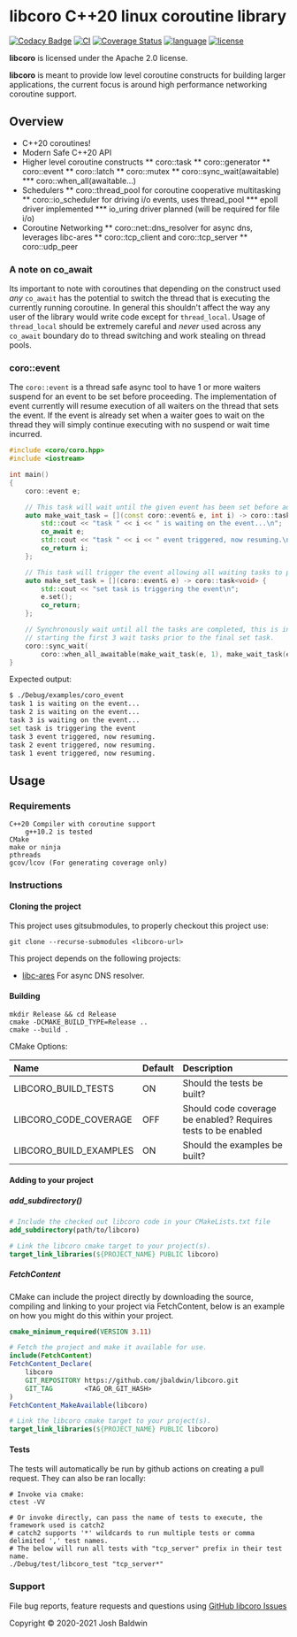 # libcoro C++20 linux coroutine library

[![Codacy Badge](https://api.codacy.com/project/badge/Grade/0ee7ab9f742b46578ed3c3f1d542db0d)](https://app.codacy.com/gh/jbaldwin/libcoro?utm_source=github.com&utm_medium=referral&utm_content=jbaldwin/libcoro&utm_campaign=Badge_Grade_Settings)
[![CI](https://github.com/jbaldwin/libcoro/workflows/build/badge.svg)](https://github.com/jbaldwin/libcoro/workflows/build/badge.svg)
[![Coverage Status](https://coveralls.io/repos/github/jbaldwin/libcoro/badge.svg?branch=master)](https://coveralls.io/github/jbaldwin/libcoro?branch=master)
[![language][badge.language]][language]
[![license][badge.license]][license]

**libcoro** is licensed under the Apache 2.0 license.

**libcoro** is meant to provide low level coroutine constructs for building larger applications, the current focus is around high performance networking coroutine support.

## Overview
 * C++20 coroutines!
 * Modern Safe C++20 API
 * Higher level coroutine constructs
 ** coro::task<T>
 ** coro::generator<T>
 ** coro::event
 ** coro::latch
 ** coro::mutex
 ** coro::sync_wait(awaitable)
 *** coro::when_all(awaitable...)
 * Schedulers
 ** coro::thread_pool for coroutine cooperative multitasking
 ** coro::io_scheduler for driving i/o events, uses thread_pool
 *** epoll driver implemented
 *** io_uring driver planned (will be required for file i/o)
 * Coroutine Networking
 ** coro::net::dns_resolver for async dns, leverages libc-ares
 ** coro::tcp_client and coro::tcp_server
 ** coro::udp_peer

### A note on co_await
Its important to note with coroutines that depending on the construct used _any_ `co_await` has the
potential to switch the thread that is executing the currently running coroutine.  In general this shouldn't
affect the way any user of the library would write code except for `thread_local`.  Usage of `thread_local`
should be extremely careful and _never_ used across any `co_await` boundary do to thread switching and
work stealing on thread pools.

### coro::event
The `coro::event` is a thread safe async tool to have 1 or more waiters suspend for an event to be set
before proceeding.  The implementation of event currently will resume execution of all waiters on the
thread that sets the event.  If the event is already set when a waiter goes to wait on the thread they
will simply continue executing with no suspend or wait time incurred.

```C++
#include <coro/coro.hpp>
#include <iostream>

int main()
{
    coro::event e;

    // This task will wait until the given event has been set before advancings
    auto make_wait_task = [](const coro::event& e, int i) -> coro::task<int> {
        std::cout << "task " << i << " is waiting on the event...\n";
        co_await e;
        std::cout << "task " << i << " event triggered, now resuming.\n";
        co_return i;
    };

    // This task will trigger the event allowing all waiting tasks to proceed.
    auto make_set_task = [](coro::event& e) -> coro::task<void> {
        std::cout << "set task is triggering the event\n";
        e.set();
        co_return;
    };

    // Synchronously wait until all the tasks are completed, this is intentionally
    // starting the first 3 wait tasks prior to the final set task.
    coro::sync_wait(
        coro::when_all_awaitable(make_wait_task(e, 1), make_wait_task(e, 2), make_wait_task(e, 3), make_set_task(e)));
}
```

Expected output:
```bash
$ ./Debug/examples/coro_event
task 1 is waiting on the event...
task 2 is waiting on the event...
task 3 is waiting on the event...
set task is triggering the event
task 3 event triggered, now resuming.
task 2 event triggered, now resuming.
task 1 event triggered, now resuming.
```

## Usage

### Requirements
    C++20 Compiler with coroutine support
        g++10.2 is tested
    CMake
    make or ninja
    pthreads
    gcov/lcov (For generating coverage only)

### Instructions

#### Cloning the project
This project uses gitsubmodules, to properly checkout this project use:

    git clone --recurse-submodules <libcoro-url>

This project depends on the following projects:
 * [libc-ares](https://github.com/c-ares/c-ares) For async DNS resolver.

#### Building
    mkdir Release && cd Release
    cmake -DCMAKE_BUILD_TYPE=Release ..
    cmake --build .

CMake Options:

| Name                   | Default | Description                                                   |
|:-----------------------|:--------|:--------------------------------------------------------------|
| LIBCORO_BUILD_TESTS    | ON      | Should the tests be built?                                    |
| LIBCORO_CODE_COVERAGE  | OFF     | Should code coverage be enabled? Requires tests to be enabled |
| LIBCORO_BUILD_EXAMPLES | ON      | Should the examples be built?                                 |

#### Adding to your project

##### add_subdirectory()

```cmake
# Include the checked out libcoro code in your CMakeLists.txt file
add_subdirectory(path/to/libcoro)

# Link the libcoro cmake target to your project(s).
target_link_libraries(${PROJECT_NAME} PUBLIC libcoro)

```

##### FetchContent
CMake can include the project directly by downloading the source, compiling and linking to your project via FetchContent, below is an example on how you might do this within your project.


```cmake
cmake_minimum_required(VERSION 3.11)

# Fetch the project and make it available for use.
include(FetchContent)
FetchContent_Declare(
    libcoro
    GIT_REPOSITORY https://github.com/jbaldwin/libcoro.git
    GIT_TAG        <TAG_OR_GIT_HASH>
)
FetchContent_MakeAvailable(libcoro)

# Link the libcoro cmake target to your project(s).
target_link_libraries(${PROJECT_NAME} PUBLIC libcoro)

```

#### Tests
The tests will automatically be run by github actions on creating a pull request.  They can also be ran locally:

    # Invoke via cmake:
    ctest -VV

    # Or invoke directly, can pass the name of tests to execute, the framework used is catch2
    # catch2 supports '*' wildcards to run multiple tests or comma delimited ',' test names.
    # The below will run all tests with "tcp_server" prefix in their test name.
    ./Debug/test/libcoro_test "tcp_server*"

### Support

File bug reports, feature requests and questions using [GitHub libcoro Issues](https://github.com/jbaldwin/libcoro/issues)

Copyright © 2020-2021 Josh Baldwin

[badge.language]: https://img.shields.io/badge/language-C%2B%2B20-yellow.svg
[badge.license]: https://img.shields.io/badge/license-Apache--2.0-blue

[language]: https://en.wikipedia.org/wiki/C%2B%2B17
[license]: https://en.wikipedia.org/wiki/Apache_License
